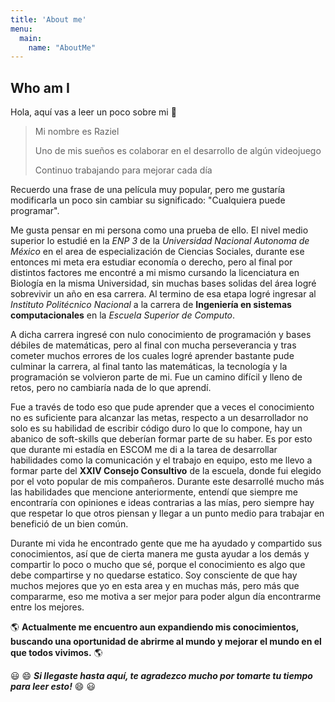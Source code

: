 ```yaml
---
title: 'About me'
menu:
  main:
    name: "AboutMe"
---
```


## Who am I

Hola, aquí vas a leer un poco sobre mi 🤩

> Mi nombre es Raziel
> 
> Uno de mis sueños es colaborar en el desarrollo de algún videojuego
> 
> Continuo trabajando para mejorar cada día

Recuerdo una frase de una película muy popular, pero me gustaría modificarla un poco
sin cambiar su significado: "Cualquiera puede programar". 

Me gusta pensar en mi persona como una prueba de ello. El nivel medio superior lo estudié
en la *ENP 3* de la *Universidad Nacional Autonoma de México* en el area de especialización 
de Ciencias Sociales, durante ese entonces mi meta era estudiar economía o derecho, 
pero al final por distintos factores me encontré a mi mismo cursando la licenciatura en 
Biología en la misma Universidad, sin muchas bases solidas del área logré sobrevivir un 
año en esa carrera. Al termino de esa etapa logré ingresar al *Instituto Politécnico
Nacional* a la carrera de **Ingeniería en sistemas computacionales** en la *Escuela
Superior de Computo*.

A dicha carrera ingresé con nulo conocimiento de programación y bases débiles de 
matemáticas, pero al final con mucha perseverancia y tras cometer muchos errores
de los cuales logré aprender bastante pude culminar la carrera, al final tanto las
matemáticas, la tecnología y la programación se volvieron parte de mi. Fue un camino
difícil y lleno de retos, pero no cambiaría nada de lo que aprendí. 

Fue a través de todo eso que pude aprender que a veces el conocimiento no es suficiente
para alcanzar las metas, respecto a un desarrollador no solo es su habilidad de escribir
código duro lo que lo compone, hay un abanico de soft-skills que deberían formar parte
de su haber. Es por esto que durante mi estadía en ESCOM me di a la tarea de desarrollar
habilidades como la comunicación y el trabajo en equipo, esto me llevo a formar
parte del **XXIV Consejo Consultivo** de la escuela, donde fui elegido por el voto
popular de mis compañeros. Durante este desarrollé mucho más las habilidades que 
mencione anteriormente, entendí que siempre me encontraría con
opiniones e ideas contrarias a las mías, pero siempre hay que respetar lo que otros
piensan y llegar a un punto medio para trabajar en benefició de un bien común.

Durante mi vida he encontrado gente que me ha ayudado y compartido sus conocimientos,
así que de cierta manera me gusta ayudar a los demás y compartir lo poco o mucho que sé,
porque el conocimiento es algo que debe compartirse y no quedarse estatico. Soy consciente
de que hay muchos mejores que yo en esta area y en muchas más, pero más que compararme, 
eso me motiva a ser mejor para poder algun día encontrarme entre los mejores.

:earth_americas: **Actualmente me encuentro aun expandiendo mis conocimientos, buscando 
una oportunidad de abrirme al mundo y mejorar el mundo en el que todos vivimos.** :earth_americas:

:smiley: :smile: ***Si llegaste hasta aquí, te agradezco mucho por tomarte tu tiempo para leer esto!*** :smile: :smiley:

